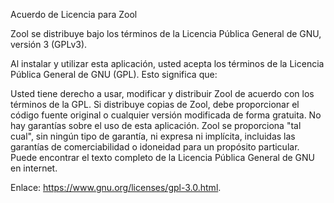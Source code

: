 Acuerdo de Licencia para Zool

Zool se distribuye bajo los términos de la Licencia Pública General de GNU, versión 3 (GPLv3).

Al instalar y utilizar esta aplicación, usted acepta los términos de la Licencia Pública General de GNU (GPL). Esto significa que:

Usted tiene derecho a usar, modificar y distribuir Zool de acuerdo con los términos de la GPL.
Si distribuye copias de Zool, debe proporcionar el código fuente original o cualquier versión modificada de forma gratuita.
No hay garantías sobre el uso de esta aplicación. Zool se proporciona "tal cual", sin ningún tipo de garantía, ni expresa ni implícita, incluidas las garantías de comerciabilidad o idoneidad para un propósito particular.
Puede encontrar el texto completo de la Licencia Pública General de GNU en internet.

Enlace: https://www.gnu.org/licenses/gpl-3.0.html.
